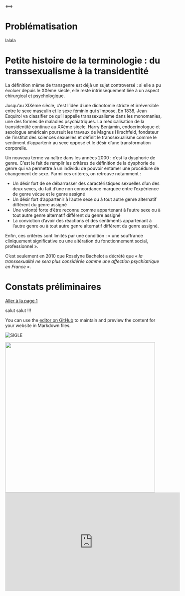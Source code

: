 <==>

# Problématisation

lalala

# Petite histoire de la terminologie : du transsexualisme à la transidentité


La définition même de transgenre est déjà un sujet controversé : si elle a pu évoluer depuis le XXème siècle, elle reste intrinsèquement liée à un aspect chirurgical et psychologique. 

Jusqu’au XIXème siècle, c’est l’idée d’une dichotomie stricte et irréversible entre le sexe masculin et le sexe féminin qui s’impose. En 1838, Jean Esquirol va classifier ce qu’il appelle transsexualisme dans les monomanies, une des formes de maladies psychiatriques. La médicalisation de la transidentité continue au XXème siècle. Harry Benjamin, endocrinologue et sexologue américain poursuit les travaux de Magnus Hirschfeld, fondateur de l’institut des sciences sexuelles et définit le transsexualisme comme le sentiment d’appartenir au sexe opposé et le désir d’une transformation corporelle. 

Un nouveau terme va naître dans les années 2000 : c’est la dysphorie de genre. C’est le fait de remplir les critères de définition de la dysphorie de genre qui va permettre à un individu de pouvoir entamer une procédure de changement de sexe. Parmi ces critères, on retrouve notamment :

-	Un désir fort de se débarrasser des caractéristiques sexuelles d’un des deux sexes, du fait d’une non concordance marquée entre l’expérience de genre vécue et le genre assigné
-	Un désir fort d’appartenir à l’autre sexe ou à tout autre genre alternatif différent du genre assigné
-	Une volonté́ forte d’être reconnu comme appartenant à l’autre sexe ou à tout autre genre alternatif différent du genre assigné
-	La conviction d’avoir des réactions et des sentiments appartenant à l’autre genre ou à tout autre genre alternatif différent du genre assigné.

Enfin, ces critères sont limités par une condition : « une souffrance cliniquement significative ou une altération du fonctionnement social, professionnel ».

C’est seulement en 2010 que Roselyne Bachelot a décrété que « *la transsexualité ne sera plus considérée comme une affection psychiatrique en France* ».



# Constats préliminaires

[Aller à la page 1](https://controverses.github.io/transidentite/page1)

salut salut !!!

You can use the [editor on GitHub](https://github.com/controverses/transidentite/edit/master/index.md) to maintain and preview the content for your website in Markdown files.

![SIGLE](http://www.txy.fr/wp-content/uploads/2013/03/Logo-T.jpg)

<img src="http://www.txy.fr/wp-content/uploads/2013/03/Logo-T.jpg" width="480">

<iframe width="560" height="315" src="https://www.youtube.com/embed/Ny1-Iswbc90" frameborder="0" allowfullscreen></iframe>

